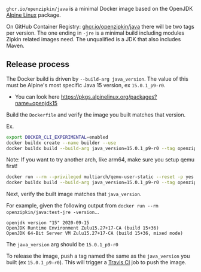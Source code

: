`ghcr.io/openzipkin/java` is a minimal Docker image based on the OpenJDK [Alpine Linux](https://hub.docker.com/_/alpine) package.

On GitHub Container Registry: [ghcr.io/openzipkin/java](https://github.com/orgs/openzipkin/packages/container/package/java) there will be two tags
per version. The one ending in `-jre` is a minimal build including modules Zipkin related images
need. The unqualified is a JDK that also includes Maven.

## Release process
The Docker build is driven by `--build-arg java_version`. The value of this must be Alpine's
most specific Java 15 version, ex `15.0.1_p9-r0`.
 * You can look here https://pkgs.alpinelinux.org/packages?name=openjdk15

Build the `Dockerfile` and verify the image you built matches that version.

Ex.
```bash
export DOCKER_CLI_EXPERIMENTAL=enabled
docker buildx create --name builder --use
docker buildx build --build-arg java_version=15.0.1_p9-r0 --tag openzipkin/java:test-jre --platform=linux/amd64 --target jre --load .
```

Note: If you want to try another arch, like arm64, make sure you setup qemu first!
```bash
docker run --rm --privileged multiarch/qemu-user-static --reset -p yes
docker buildx build --build-arg java_version=15.0.1_p9-r0 --tag openzipkin/java:test-jre --platform=linux/arm64 --target jre --load .
```

Next, verify the built image matches that `java_version`.

For example, given the following output from `docker run --rm openzipkin/java:test-jre -version`...
```
openjdk version "15" 2020-09-15
OpenJDK Runtime Environment Zulu15.27+17-CA (build 15+36)
OpenJDK 64-Bit Server VM Zulu15.27+17-CA (build 15+36, mixed mode)
```
The `java_version` arg should be `15.0.1_p9-r0`

To release the image, push a tag named the same as the `java_version` you built (ex `15.0.1_p9-r0`).
This will trigger a [Travis CI](https://travis-ci.org/openzipkin/docker-java) job to push the image.
